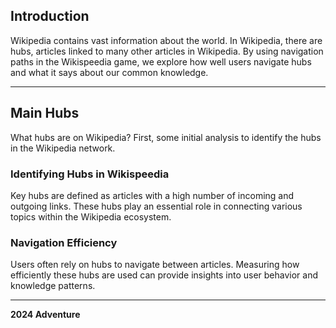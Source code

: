 
## Introduction
Wikipedia contains vast information about the world. In Wikipedia, there are hubs, articles linked to many other articles in Wikipedia. By using navigation paths in the Wikispeedia game, we explore how well users navigate hubs and what it says about our common knowledge.

---
## Main Hubs
What hubs are on Wikipedia? First, some initial analysis to identify the hubs in the Wikipedia network.

### Identifying Hubs in Wikispeedia
Key hubs are defined as articles with a high number of incoming and outgoing links. These hubs play an essential role in connecting various topics within the Wikipedia ecosystem.

### Navigation Efficiency
Users often rely on hubs to navigate between articles. Measuring how efficiently these hubs are used can provide insights into user behavior and knowledge patterns.

---

**2024 Adventure**